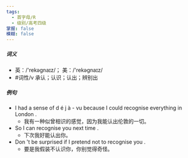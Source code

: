 ```yaml
---
tags:
  - 首字母/R
  - 级别/高考四级
掌握: false
模糊: false
---
```

##### 词义
- 英：/'rekəgnaɪz/； 美：/'rekəgnaɪz/
- #词性/v  承认；认识；认出；辨别出
##### 例句
- I had a sense of d é j à - vu because I could recognise everything in London .
	- 我有一种似曾相识的感觉，因为我能认出伦敦的一切。
- So I can recognise you next time .
	- 下次我好能认出你。
- Don 't be surprised if I pretend not to recognise you .
	- 要是我假装不认识你，你别觉得奇怪。
